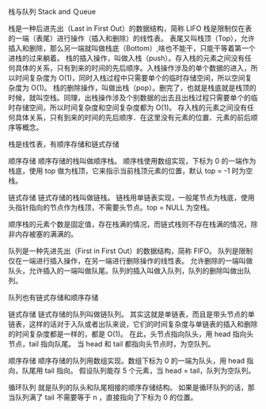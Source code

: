 栈与队列   Stack and Ｑueue


栈是一种后进先出（Last in First Out）的数据结构，简称 LIFO
栈是限制仅在表的一端（表尾）进行操作（插入和删除）的线性表。
表尾又叫栈顶（Top），允许插入和删除，那么另一端就叫做栈底（Bottom）,啥也不能干，只能干等着第一个进栈的过来躺着。
栈的插入操作，叫做入栈（push）。存入栈的元素之间没有任何具体的关系，只有到来的时间的先后顺序。入栈操作涉及的单个数据的进入，所以时间复杂度为 O(1)，同时入栈过程中只需要单个的临时存储空间，所以空间复杂度为 O(1)。
栈的删除操作，叫做出栈（pop）。删完了，也就是栈底就是栈顶的时候，就叫空栈。同理，出栈操作涉及个别数据的出去且出栈过程只需要单个的临时存储空间，所以时间复杂度和空间复杂度都为 O(1)。
存入栈的元素之间没有任何具体关系，只有到来的时间的先后顺序．在这里没有元素的位置、元素的前后顺序等概念。

栈是线性表，有顺序存储和链式存储

顺序存储
顺序存储的栈叫做顺序栈。
顺序栈使用数组实现，下标为 0 的一端作为栈底，使用 top 做为栈顶，它来指示当前栈顶元素的位置，默认 top = -1 时为空栈。

链式存储
链式存储的栈叫做链栈。
链栈用单链表实现，一般尾节点为栈底，使用头指针指向的节点作为栈顶，不需要头节点。top = NULL 为空栈。

顺序栈的元素个数是固定值，存在栈满的情况，而链式栈则不存在栈满的情况，除非内存被塞的满满的。


队列是一种先进先出（First in First Out）的数据结构，简称 FIFO。
队列是限制仅在一端进行插入操作，在另一端进行删除操作的线性表。
允许删除的一端叫做队头，允许插入的一端叫做队尾。队列的插入叫做入队列，队列的删除叫做出队列。

队列也有链式存储和顺序存储

链式存储
链式存储的队列叫做链队列。
其实这就是单链表，而且是带头节点的单链表，这样的话对于入队或者出队来说，它们的时间复杂度与单链表的插入和删除的时间复杂度都是一样的，都是 O(1)。
在此，头节点指向队头，用 head 指向头节点，tail 指向队尾。
当 head 和 tail 都指向头节点时，为空队列。

顺序存储
顺序存储的队列用数组实现。数组下标为 0 的一端为队头，用 head 指向，队尾用 tail 指向。
假设队列能存 5 个元素，当 head = tail，队列为空队列。

循环队列
就是队列的队头和队尾相接的顺序存储结构。
如果是循环队列的话，那当队列满了 tail 不需要等于 n ，直接指向了下标为 0 的位置。


